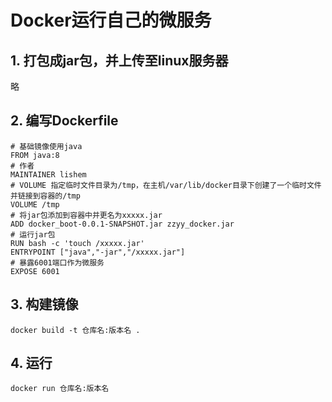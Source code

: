 



# Docker运行自己的微服务





## 1. 打包成jar包，并上传至linux服务器

略



## 2. 编写Dockerfile

```shell
# 基础镜像使用java
FROM java:8
# 作者
MAINTAINER lishem
# VOLUME 指定临时文件目录为/tmp，在主机/var/lib/docker目录下创建了一个临时文件并链接到容器的/tmp
VOLUME /tmp
# 将jar包添加到容器中并更名为xxxxx.jar
ADD docker_boot-0.0.1-SNAPSHOT.jar zzyy_docker.jar
# 运行jar包
RUN bash -c 'touch /xxxxx.jar'
ENTRYPOINT ["java","-jar","/xxxxx.jar"]
# 暴露6001端口作为微服务
EXPOSE 6001
```

## 3.  构建镜像

```shell
docker build -t 仓库名:版本名 .
```

## 4. 运行

```shell
docker run 仓库名:版本名
```


